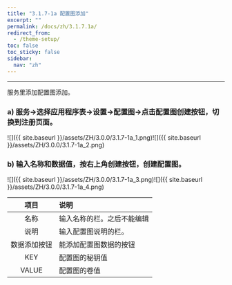 ```yaml
---
title: "3.1.7-1a 配置图添加"
excerpt: ""
permalink: /docs/zh/3.1.7.1a/
redirect_from:
  - /theme-setup/
toc: false
toc_sticky: false
sidebar:
  nav: "zh"
---
```


---
服务里添加配置图添加。

### a\) 服务→选择应用程序表→设置→配置图→点击配置图创建按钮，切换到注册页面。
![]({{ site.baseurl }}/assets/ZH/3.0.0/3.1.7-1a_1.png)![]({{ site.baseurl }}/assets/ZH/3.0.0/3.1.7-1a_2.png)

### b\) 输入名称和数据值，按右上角创建按钮，创建配置图。
![]({{ site.baseurl }}/assets/ZH/3.0.0/3.1.7-1a_3.png)![]({{ site.baseurl }}/assets/ZH/3.0.0/3.1.7-1a_4.png)

| **项目** | **说明** |
| :---: | :--- |
| 名称 | 输入名称的栏。之后不能编辑 |
| 说明 | 输入配置图说明的栏。 |
| 数据添加按钮 | 能添加配置图数据的按钮 |
| KEY | 配置图的秘钥值 |
| VALUE | 配置图的卷值 |
